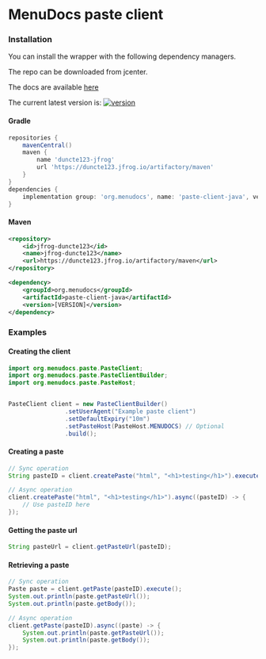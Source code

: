 # MenuDocs paste client

### Installation

You can install the wrapper with the following dependency managers.

The repo can be downloaded from jcenter.

The docs are available <a href="https://jitpack.io/com/github/MenuDocs/paste-client-java/master-SNAPSHOT/javadoc/" target="_blank">here</a>

The current latest version is: [ ![version][] ][download]

#### Gradle
```gradle
repositories {
    mavenCentral()
    maven {
        name 'duncte123-jfrog'
        url 'https://duncte123.jfrog.io/artifactory/maven'
    }
}
dependencies {
    implementation group: 'org.menudocs', name: 'paste-client-java', version: '[VERSION]'
}
```

#### Maven
```xml
<repository>
    <id>jfrog-duncte123</id>
    <name>jfrog-duncte123</name>
    <url>https://duncte123.jfrog.io/artifactory/maven</url>
</repository>

<dependency>
	<groupId>org.menudocs</groupId>
	<artifactId>paste-client-java</artifactId>
	<version>[VERSION]</version>
</dependency>
```

### Examples

#### Creating the client
```java
import org.menudocs.paste.PasteClient;
import org.menudocs.paste.PasteClientBuilder;
import org.menudocs.paste.PasteHost;


PasteClient client = new PasteClientBuilder()
                .setUserAgent("Example paste client")
                .setDefaultExpiry("10m")
                .setPasteHost(PasteHost.MENUDOCS) // Optional
                .build();
```

#### Creating a paste
```java
// Sync operation
String pasteID = client.createPaste("html", "<h1>testing</h1>").execute();

// Async operation
client.createPaste("html", "<h1>testing</h1>").async((pasteID) -> {
    // Use pasteID here
});
```

#### Getting the paste url
```java
String pasteUrl = client.getPasteUrl(pasteID);
```

#### Retrieving a paste
```java
// Sync operation
Paste paste = client.getPaste(pasteID).execute();
System.out.println(paste.getPasteUrl());
System.out.println(paste.getBody());

// Async operation
client.getPaste(pasteID).async((paste) -> {
    System.out.println(paste.getPasteUrl());
    System.out.println(paste.getBody());
});
```


[version]: https://img.shields.io/maven-metadata/v?metadataUrl=https%3A%2F%2Fduncte123.jfrog.io%2Fartifactory%2Fmaven%2Forg%2Fmenudocs%2Fpaste-client-java%2Fmaven-metadata.xml
[download]: https://duncte123.jfrog.io/ui/packages/gav:%2F%2Fme.duncte123:botCommons
